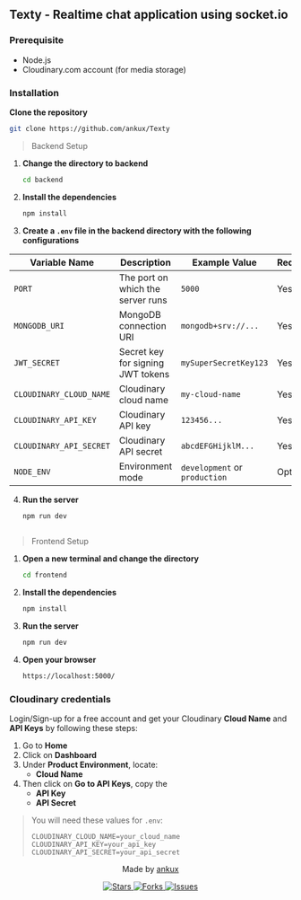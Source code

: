 ## Texty - Realtime chat application using socket.io

### Prerequisite
- Node.js
- Cloudinary.com account (for media storage)


### Installation
  **Clone the repository**
   ```sh
   git clone https://github.com/ankux/Texty
   ```

>Backend Setup

1. **Change the directory to backend**
   ```sh
   cd backend
   ```

2. **Install the dependencies**
   ```sh
   npm install
   ```

3. **Create a `.env` file in the backend directory with the following configurations**

| Variable Name          | Description                                 | Example Value                     | Required |
|------------------------|---------------------------------------------|-----------------------------------|----------|
| `PORT`                 | The port on which the server runs           | `5000`                            | Yes        |
| `MONGODB_URI`            | MongoDB connection URI                      | `mongodb+srv://...`               | Yes        |
| `JWT_SECRET`           | Secret key for signing JWT tokens           | `mySuperSecretKey123`             | Yes        |
| `CLOUDINARY_CLOUD_NAME`| Cloudinary cloud name                       | `my-cloud-name`                   | Yes        |
| `CLOUDINARY_API_KEY`   | Cloudinary API key                          | `123456...`                      | Yes        |
| `CLOUDINARY_API_SECRET`| Cloudinary API secret                       | `abcdEFGHijklM...`                | Yes        |
| `NODE_ENV`             | Environment mode                            | `development` or `production`     | Optional        |


4. **Run the server**
   ```sh
   npm run dev
 
> Frontend Setup

1. **Open a new terminal and change the directory**
   ```sh
   cd frontend
   ```

2. **Install the dependencies**
   ```sh
   npm install
   ```

3. **Run the server**
   ```sh
   npm run dev
   ```
4. **Open your browser**
   ```sh
   https://localhost:5000/
   ```



### Cloudinary credentials
Login/Sign-up for a free account and get your Cloudinary **Cloud Name** and **API Keys** by following these steps:

1. Go to **Home**
2. Click on **Dashboard**
3. Under **Product Environment**, locate:
   - **Cloud Name**
4. Then click on **Go to API Keys**, copy the
   - **API Key**
   - **API Secret**

> You will need these values for `.env`:
>
> ```env
> CLOUDINARY_CLOUD_NAME=your_cloud_name
> CLOUDINARY_API_KEY=your_api_key
> CLOUDINARY_API_SECRET=your_api_secret
> ```


<div align="center">
  <p>Made by <a href="https://github.com/ankux">ankux</a></p>
  <p>
    <a href="https://github.com/ankux/ai-notes-app/stargazers">
      <img src="https://img.shields.io/github/stars/ankux/Texty" alt="Stars">
    </a>
    <a href="https://github.com/ankux/ai-notes-app/network">
      <img src="https://img.shields.io/github/forks/ankux/Texty" alt="Forks">
    </a>
    <a href="https://github.com/ankux/ai-notes-app/issues">
      <img src="https://img.shields.io/github/issues/ankux/Texty" alt="Issues">
    </a>
  </p>
</div>
